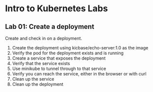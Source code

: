 # Intro to Kubernetes Labs

## Lab 01: Create a deployment

Create and check in on a deployment.

1. Create the deployment using kicbase/echo-server:1.0 as the image
2. Verify the pod for the deployment exists and is running
3. Create a service that exposes the deployment
4. Verify that the service exists
5. Use minikube to tunnel through to that service
6. Verify you can reach the service, either in the browser or with curl
7. Clean up the service
8. Clean up the deployment
